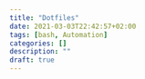 ```yaml
---
title: "Dotfiles"
date: 2021-03-03T22:42:57+02:00
tags: [bash, Automation]
categories: []
description: ""
draft: true
---
```

